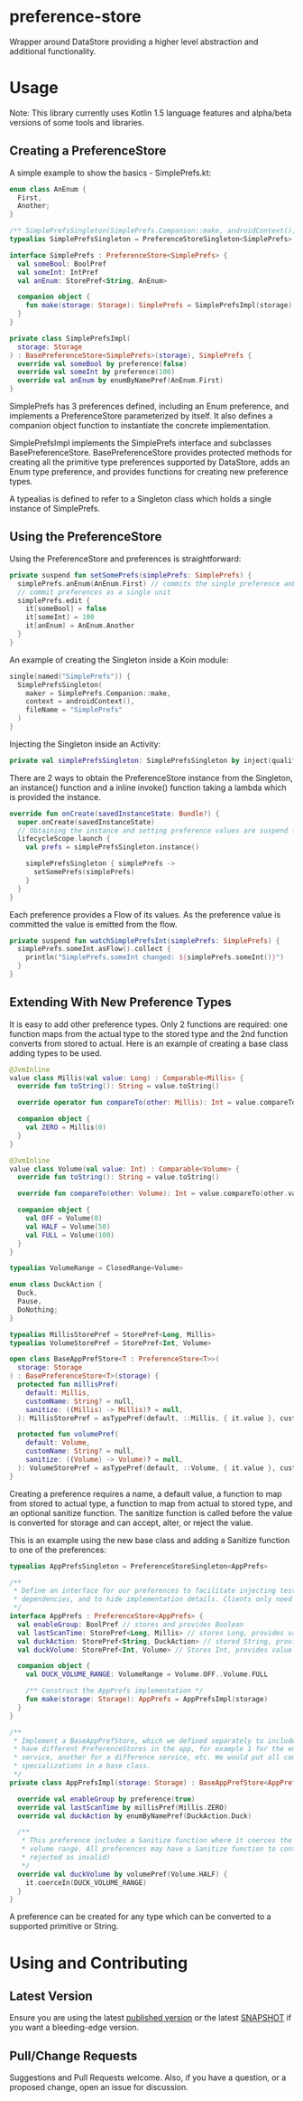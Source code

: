 preference-store
===========
Wrapper around DataStore<Preferences> providing a higher level abstraction and additional
functionality.

# Usage
Note: This library currently uses Kotlin 1.5 language features and alpha/beta versions of some tools
and libraries.

## Creating a PreferenceStore
A simple example to show the basics - SimplePrefs.kt:
```kotlin
enum class AnEnum {
  First,
  Another;
}

/** SimplePrefsSingleton(SimplePrefs.Companion::make, androidContext(), fileName) */
typealias SimplePrefsSingleton = PreferenceStoreSingleton<SimplePrefs>

interface SimplePrefs : PreferenceStore<SimplePrefs> {
  val someBool: BoolPref
  val someInt: IntPref
  val anEnum: StorePref<String, AnEnum>

  companion object {
    fun make(storage: Storage): SimplePrefs = SimplePrefsImpl(storage)
  }
}

private class SimplePrefsImpl(
  storage: Storage
) : BasePreferenceStore<SimplePrefs>(storage), SimplePrefs {
  override val someBool by preference(false)
  override val someInt by preference(100)
  override val anEnum by enumByNamePref(AnEnum.First)
}
```
SimplePrefs has 3 preferences defined, including an Enum preference, and implements a
PreferenceStore parameterized by itself. It also defines a companion object function to instantiate
the concrete implementation.

SimplePrefsImpl implements the SimplePrefs interface and subclasses BasePreferenceStore.
BasePreferenceStore provides protected methods for creating all the primitive type preferences
supported by DataStore<Preferences>, adds an Enum type preference, and provides functions for
creating new preference types.

A typealias is defined to refer to a Singleton class which holds a single instance of SimplePrefs.

## Using the PreferenceStore
Using the PreferenceStore and preferences is straightforward:
```kotlin
private suspend fun setSomePrefs(simplePrefs: SimplePrefs) {
  simplePrefs.anEnum(AnEnum.First) // commits the single preference anEnum
  // commit preferences as a single unit
  simplePrefs.edit {
    it[someBool] = false
    it[someInt] = 100
    it[anEnum] = AnEnum.Another
  }
}
```
An example of creating the Singleton inside a Koin module:
```kotlin
single(named("SimplePrefs")) {
  SimplePrefsSingleton(
    maker = SimplePrefs.Companion::make,
    context = androidContext(),
    fileName = "SimplePrefs"
  )
}
```
Injecting the Singleton inside an Activity:
```kotlin
private val simplePrefsSingleton: SimplePrefsSingleton by inject(qualifier = named("SimplePrefs"))
```
There are 2 ways to obtain the PreferenceStore instance from the Singleton, an instance() function
and a inline invoke() function taking a lambda which is provided the instance.
```kotlin
override fun onCreate(savedInstanceState: Bundle?) {
  super.onCreate(savedInstanceState)
  // Obtaining the instance and setting preference values are suspend functions.
  lifecycleScope.launch {
    val prefs = simplePrefsSingleton.instance()

    simplePrefsSingleton { simplePrefs ->
      setSomePrefs(simplePrefs)
    }
  }
}
```
Each preference provides a Flow of its values. As the preference value is committed the value
is emitted from the flow.
```kotlin
private suspend fun watchSimplePrefsInt(simplePrefs: SimplePrefs) {
  simplePrefs.someInt.asFlow().collect {
    println("SimplePrefs.someInt changed: ${simplePrefs.someInt()}")
  }
}
```
## Extending With New Preference Types
It is easy to add other preference types. Only 2 functions are required: one function maps from
the actual type to the stored type and the 2nd function converts from stored to actual. Here is
an example of creating a base class adding types to be used.
```kotlin
@JvmInline
value class Millis(val value: Long) : Comparable<Millis> {
  override fun toString(): String = value.toString()

  override operator fun compareTo(other: Millis): Int = value.compareTo(other.value)

  companion object {
    val ZERO = Millis(0)
  }
}

@JvmInline
value class Volume(val value: Int) : Comparable<Volume> {
  override fun toString(): String = value.toString()

  override fun compareTo(other: Volume): Int = value.compareTo(other.value)

  companion object {
    val OFF = Volume(0)
    val HALF = Volume(50)
    val FULL = Volume(100)
  }
}

typealias VolumeRange = ClosedRange<Volume>

enum class DuckAction {
  Duck,
  Pause,
  DoNothing;
}

typealias MillisStorePref = StorePref<Long, Millis>
typealias VolumeStorePref = StorePref<Int, Volume>

open class BaseAppPrefStore<T : PreferenceStore<T>>(
  storage: Storage
) : BasePreferenceStore<T>(storage) {
  protected fun millisPref(
    default: Millis,
    customName: String? = null,
    sanitize: ((Millis) -> Millis)? = null,
  ): MillisStorePref = asTypePref(default, ::Millis, { it.value }, customName, sanitize)

  protected fun volumePref(
    default: Volume,
    customName: String? = null,
    sanitize: ((Volume) -> Volume)? = null,
  ): VolumeStorePref = asTypePref(default, ::Volume, { it.value }, customName, sanitize)
}
```
Creating a preference requires a name, a default value, a function to map from stored to actual
type, a function to map from actual to stored type, and an optional sanitize function. The sanitize
function is called before the value is converted for storage and can accept, alter, or reject the
value.

This is an example using the new base class and adding a Sanitize function to one of the preferences:
```kotlin
typealias AppPrefsSingleton = PreferenceStoreSingleton<AppPrefs>

/**
 * Define an interface for our preferences to facilitate injecting test stubs, managing
 * dependencies, and to hide implementation details. Clients only need know about this interface.
 */
interface AppPrefs : PreferenceStore<AppPrefs> {
  val enableGroup: BoolPref // stores and provides Boolean
  val lastScanTime: StorePref<Long, Millis> // stores Long, provides value class Millis
  val duckAction: StorePref<String, DuckAction> // stored String, provides enum DuckAction
  val duckVolume: StorePref<Int, Volume> // Stores Int, provides value class Volume

  companion object {
    val DUCK_VOLUME_RANGE: VolumeRange = Volume.OFF..Volume.FULL

    /** Construct the AppPrefs implementation */
    fun make(storage: Storage): AppPrefs = AppPrefsImpl(storage)
  }
}

/**
 * Implement a BaseAppPrefStore, which we defined separately to include common types. We might
 * have different PreferenceStores in the app, for example 1 for the entire app, 1 for a particular
 * service, another for a difference service, etc. We would put all common preference
 * specializations in a base class.
 */
private class AppPrefsImpl(storage: Storage) : BaseAppPrefStore<AppPrefs>(storage), AppPrefs {

  override val enableGroup by preference(true)
  override val lastScanTime by millisPref(Millis.ZERO)
  override val duckAction by enumByNamePref(DuckAction.Duck)

  /**
   * This preference includes a Sanitize function where it coerces the value to be within the
   * volume range. All preferences may have a Sanitize function to control what is stored (or
   * rejected as invalid)
   */
  override val duckVolume by volumePref(Volume.HALF) {
    it.coerceIn(DUCK_VOLUME_RANGE)
  }
}
```
A preference can be created for any type which can be converted to a supported primitive or String.

# Using and Contributing
## Latest Version
Ensure you are using the latest [published version][maven-preference-store] or the latest
[SNAPSHOT][preference-store-snapshot] if you want a bleeding-edge version.
## Pull/Change Requests
Suggestions and Pull Requests welcome. Also, if you have a question, or a proposed change, open an
issue for discussion.


[maven-preference-store]: https://search.maven.org/search?q=g:com.ealva%20AND%20a:preference-store
[preference-store-snapshot]: https://oss.sonatype.org/content/repositories/snapshots/com/ealva/preference-store/
[compose]: https://developer.android.com/jetpack/compose]
